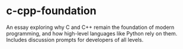 # c-cpp-foundation
An essay exploring why C and C++ remain the foundation of modern programming, and how high-level languages like Python rely on them. Includes discussion prompts for developers of all levels.
